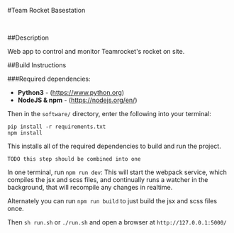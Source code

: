 #Team Rocket Basestation

<br/>

##Description

Web app to control and monitor Teamrocket's rocket on site.


##Build Instructions

###Required dependencies:

- __Python3__ - (https://www.python.org)
- __NodeJS & npm__ - (https://nodejs.org/en/)

Then in the `software/` directory, enter the following into your terminal:

`pip install -r requirements.txt`<br/>
`npm install`</br>

This installs all of the required dependencies to build and run the project.

`TODO this step should be combined into one`

In one terminal, run `npm run dev`: This will start the webpack service, which compiles the jsx and scss files, and continually runs a watcher in the background, that will recompile any changes in realtime.

Alternately you can run `npm run build` to just build the jsx and scss files once.

Then `sh run.sh` or `./run.sh` and open a browser at `http://127.0.0.1:5000/`

